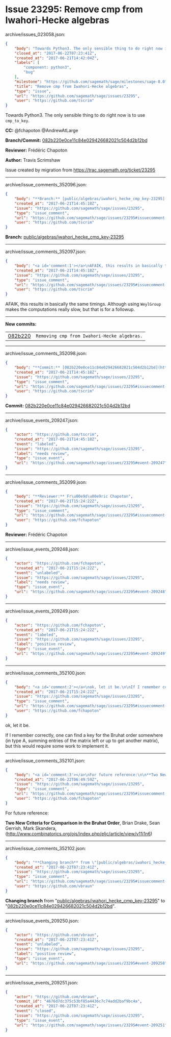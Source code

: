 # Issue 23295: Remove cmp from Iwahori-Hecke algebras

archive/issues_023058.json:
```json
{
    "body": "Towards Python3. The only sensible thing to do right now is to use `cmp_to_key`.\n\n**CC:**  @fchapoton @AndrewAtLarge\n\n**Branch/Commit:** [082b220e0ce11c84e029426682021c504d2b12bd](https://github.com/sagemath/sagetrac-mirror/commit/082b220e0ce11c84e029426682021c504d2b12bd)\n\n**Reviewer:** Fr\u00e9d\u00e9ric Chapoton\n\n**Author:** Travis Scrimshaw\n\nIssue created by migration from https://trac.sagemath.org/ticket/23295\n\n",
    "closed_at": "2017-06-22T07:23:41Z",
    "created_at": "2017-06-21T14:42:04Z",
    "labels": [
        "component: python3",
        "bug"
    ],
    "milestone": "https://github.com/sagemath/sage/milestones/sage-8.0",
    "title": "Remove cmp from Iwahori-Hecke algebras",
    "type": "issue",
    "url": "https://github.com/sagemath/sage/issues/23295",
    "user": "https://github.com/tscrim"
}
```
Towards Python3. The only sensible thing to do right now is to use `cmp_to_key`.

**CC:**  @fchapoton @AndrewAtLarge

**Branch/Commit:** [082b220e0ce11c84e029426682021c504d2b12bd](https://github.com/sagemath/sagetrac-mirror/commit/082b220e0ce11c84e029426682021c504d2b12bd)

**Reviewer:** Frédéric Chapoton

**Author:** Travis Scrimshaw

Issue created by migration from https://trac.sagemath.org/ticket/23295





---

archive/issue_comments_352096.json:
```json
{
    "body": "**Branch:** [public/algebras/iwahori_hecke_cmp_key-23295](https://github.com/sagemath/sagetrac-mirror/tree/public/algebras/iwahori_hecke_cmp_key-23295)",
    "created_at": "2017-06-21T14:45:18Z",
    "issue": "https://github.com/sagemath/sage/issues/23295",
    "type": "issue_comment",
    "url": "https://github.com/sagemath/sage/issues/23295#issuecomment-352096",
    "user": "https://github.com/tscrim"
}
```

**Branch:** [public/algebras/iwahori_hecke_cmp_key-23295](https://github.com/sagemath/sagetrac-mirror/tree/public/algebras/iwahori_hecke_cmp_key-23295)



---

archive/issue_comments_352097.json:
```json
{
    "body": "<a id='comment:1'></a>\nAFAIK, this results in basically the same timings. Although using `WeylGroup` makes the computations really slow, but that is for a followup.\n\n---\n**New commits:**\n<table><tr><td><a href=\"https://github.com/sagemath/sagetrac-mirror/commit/082b220e0ce11c84e029426682021c504d2b12bd\">082b220</a></td><td><code>Removing cmp from Iwahori-Hecke algebras.</code></td></tr></table>\n",
    "created_at": "2017-06-21T14:45:18Z",
    "issue": "https://github.com/sagemath/sage/issues/23295",
    "type": "issue_comment",
    "url": "https://github.com/sagemath/sage/issues/23295#issuecomment-352097",
    "user": "https://github.com/tscrim"
}
```

<a id='comment:1'></a>
AFAIK, this results in basically the same timings. Although using `WeylGroup` makes the computations really slow, but that is for a followup.

---
**New commits:**
<table><tr><td><a href="https://github.com/sagemath/sagetrac-mirror/commit/082b220e0ce11c84e029426682021c504d2b12bd">082b220</a></td><td><code>Removing cmp from Iwahori-Hecke algebras.</code></td></tr></table>




---

archive/issue_comments_352098.json:
```json
{
    "body": "**Commit:** [082b220e0ce11c84e029426682021c504d2b12bd](https://github.com/sagemath/sagetrac-mirror/commit/082b220e0ce11c84e029426682021c504d2b12bd)",
    "created_at": "2017-06-21T14:45:18Z",
    "issue": "https://github.com/sagemath/sage/issues/23295",
    "type": "issue_comment",
    "url": "https://github.com/sagemath/sage/issues/23295#issuecomment-352098",
    "user": "https://github.com/tscrim"
}
```

**Commit:** [082b220e0ce11c84e029426682021c504d2b12bd](https://github.com/sagemath/sagetrac-mirror/commit/082b220e0ce11c84e029426682021c504d2b12bd)



---

archive/issue_events_209247.json:
```json
{
    "actor": "https://github.com/tscrim",
    "created_at": "2017-06-21T14:45:18Z",
    "event": "labeled",
    "issue": "https://github.com/sagemath/sage/issues/23295",
    "label": "needs review",
    "type": "issue_event",
    "url": "https://github.com/sagemath/sage/issues/23295#event-209247"
}
```



---

archive/issue_comments_352099.json:
```json
{
    "body": "**Reviewer:** Fr\u00e9d\u00e9ric Chapoton",
    "created_at": "2017-06-21T15:24:22Z",
    "issue": "https://github.com/sagemath/sage/issues/23295",
    "type": "issue_comment",
    "url": "https://github.com/sagemath/sage/issues/23295#issuecomment-352099",
    "user": "https://github.com/fchapoton"
}
```

**Reviewer:** Frédéric Chapoton



---

archive/issue_events_209248.json:
```json
{
    "actor": "https://github.com/fchapoton",
    "created_at": "2017-06-21T15:24:22Z",
    "event": "unlabeled",
    "issue": "https://github.com/sagemath/sage/issues/23295",
    "label": "needs review",
    "type": "issue_event",
    "url": "https://github.com/sagemath/sage/issues/23295#event-209248"
}
```



---

archive/issue_events_209249.json:
```json
{
    "actor": "https://github.com/fchapoton",
    "created_at": "2017-06-21T15:24:22Z",
    "event": "labeled",
    "issue": "https://github.com/sagemath/sage/issues/23295",
    "label": "positive review",
    "type": "issue_event",
    "url": "https://github.com/sagemath/sage/issues/23295#event-209249"
}
```



---

archive/issue_comments_352100.json:
```json
{
    "body": "<a id='comment:2'></a>\nok, let it be.\n\nIf I remember correctly, one can find a key for the Bruhat order somewhere (in type A, summing entries of the matrix left or up to get another matrix), but this would require some work to implement it.",
    "created_at": "2017-06-21T15:24:22Z",
    "issue": "https://github.com/sagemath/sage/issues/23295",
    "type": "issue_comment",
    "url": "https://github.com/sagemath/sage/issues/23295#issuecomment-352100",
    "user": "https://github.com/fchapoton"
}
```

<a id='comment:2'></a>
ok, let it be.

If I remember correctly, one can find a key for the Bruhat order somewhere (in type A, summing entries of the matrix left or up to get another matrix), but this would require some work to implement it.



---

archive/issue_comments_352101.json:
```json
{
    "body": "<a id='comment:3'></a>\nFor future reference:\n\n**Two New Criteria for Comparison in the Bruhat Order**,\nBrian Drake, Sean Gerrish, Mark Skandera,\n(http://www.combinatorics.org/ojs/index.php/eljc/article/view/v11i1n6)",
    "created_at": "2017-06-22T06:49:59Z",
    "issue": "https://github.com/sagemath/sage/issues/23295",
    "type": "issue_comment",
    "url": "https://github.com/sagemath/sage/issues/23295#issuecomment-352101",
    "user": "https://github.com/fchapoton"
}
```

<a id='comment:3'></a>
For future reference:

**Two New Criteria for Comparison in the Bruhat Order**,
Brian Drake, Sean Gerrish, Mark Skandera,
(http://www.combinatorics.org/ojs/index.php/eljc/article/view/v11i1n6)



---

archive/issue_comments_352102.json:
```json
{
    "body": "**Changing branch** from \"[public/algebras/iwahori_hecke_cmp_key-23295](https://github.com/sagemath/sagetrac-mirror/tree/public/algebras/iwahori_hecke_cmp_key-23295)\" to \"[082b220e0ce11c84e029426682021c504d2b12bd](https://github.com/sagemath/sagetrac-mirror/commit/082b220e0ce11c84e029426682021c504d2b12bd)\".",
    "created_at": "2017-06-22T07:23:41Z",
    "issue": "https://github.com/sagemath/sage/issues/23295",
    "type": "issue_comment",
    "url": "https://github.com/sagemath/sage/issues/23295#issuecomment-352102",
    "user": "https://github.com/vbraun"
}
```

**Changing branch** from "[public/algebras/iwahori_hecke_cmp_key-23295](https://github.com/sagemath/sagetrac-mirror/tree/public/algebras/iwahori_hecke_cmp_key-23295)" to "[082b220e0ce11c84e029426682021c504d2b12bd](https://github.com/sagemath/sagetrac-mirror/commit/082b220e0ce11c84e029426682021c504d2b12bd)".



---

archive/issue_events_209250.json:
```json
{
    "actor": "https://github.com/vbraun",
    "created_at": "2017-06-22T07:23:41Z",
    "event": "unlabeled",
    "issue": "https://github.com/sagemath/sage/issues/23295",
    "label": "positive review",
    "type": "issue_event",
    "url": "https://github.com/sagemath/sage/issues/23295#event-209250"
}
```



---

archive/issue_events_209251.json:
```json
{
    "actor": "https://github.com/vbraun",
    "commit_id": "4676d7dc375c53bf85a4436c7c74add2baf9bc4a",
    "created_at": "2017-06-22T07:23:41Z",
    "event": "closed",
    "issue": "https://github.com/sagemath/sage/issues/23295",
    "type": "issue_event",
    "url": "https://github.com/sagemath/sage/issues/23295#event-209251"
}
```
